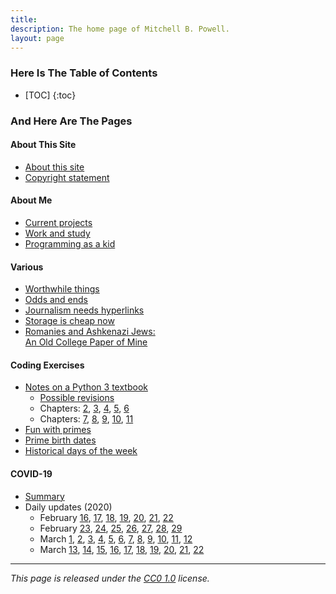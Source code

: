 ```yaml
---
title:
description: The home page of Mitchell B. Powell.
layout: page
---
```


### Here Is The Table of Contents

* [TOC]
{:toc}

### And Here Are The Pages

#### About This Site
* [About this site](p/about-site.html)
* [Copyright statement](p/copyright-statement.html)

#### About Me
* [Current projects](p/current-projects.html)
* [Work and study](p/work-and-study.html)
* [Programming as a kid](p/messing-around.html)

#### Various
* [Worthwhile things](p/worthwhile-things.html)
* [Odds and ends](p/odds-and-ends.html)
* [Journalism needs hyperlinks](p/journalism-hyperlinks.html)
* [Storage is cheap now](p/storage-prices.html)
* [Romanies and Ashkenazi Jews: <br>An Old College Paper of Mine](p/romanies-ashkenazim.html)


#### Coding Exercises
* [Notes on a Python 3 textbook](p/think-like/)
    * [Possible revisions](p/think-like/possible-revisions.html)
    * Chapters: [2](p/think-like/c2.html), [3](p/think-like/c3.html), [4](p/think-like/c4.html), [5](p/think-like/c5.html), [6](p/think-like/c6.html)
    * Chapters: [7](p/think-like/c7.html), [8](p/think-like/c8.html), [9](p/think-like/c9.html), [10](p/think-like/c10.html), [11](p/think-like/c11.html)
* [Fun with primes](p/fun-with-primes.html)
* [Prime birth dates](p/prime-birth-dates.html)
* [Historical days of the week](p/historical-days-of-the-week.html)

#### COVID-19
* [Summary](p/covid/coronavirus-pages.html)
* Daily updates (2020)
    * February [16](p/covid/thinking-covid.html), [17](p/covid/2020-2-17.html), [18](p/covid/2020-2-18.html), [19](p/covid/2020-2-19.html), [20](p/covid/2020-2-20.html), [21](p/covid/2020-2-21.html), [22](p/covid/2020-2-22.html)
    * February [23](p/covid/2020-2-23.html), [24](p/covid/2020-2-24.html), [25](p/covid/2020-2-25.html), [26](p/covid/2020-2-26.html), [27](p/covid/2020-2-27.html), [28](p/covid/2020-2-28.html), [29](p/covid/2020-2-29.html)
    * March [1](p/covid/2020-3-1.html), [2](p/covid/2020-3-2.html), [3](p/covid/2020-3-3.html), [4](p/covid/2020-3-4.html), [5](p/covid/2020-3-5.html), [6](p/covid/2020-3-6.html), [7](p/covid/2020-3-7.html), [8](p/covid/2020-3-8.html), [9](p/covid/2020-3-9.html), [10](p/covid/2020-3-10.html), [11](p/covid/2020-3-11.html), [12](p/covid/2020-3-12.html)
    * March [13](p/covid/2020-3-13.html), [14](p/covid/2020-3-14.html), [15](p/covid/2020-3-15.html), [16](p/covid/2020-3-16.html), [17](p/covid/2020-3-17.html), [18](p/covid/2020-3-18.html), [19](p/covid/2020-3-19.html), [20](p/covid/2020-3-20.html), [21](p/covid/2020-3-21.html), [22](p/covid/2020-3-22.html)

---

_This page is released under the [CC0 1.0](https://creativecommons.org/publicdomain/zero/1.0/) license._

